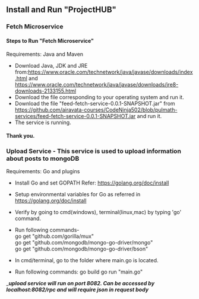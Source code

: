 ## Install and Run "ProjectHUB"

### Fetch Microservice

#### Steps to Run "Fetch Microservice"

Requirements: Java and Maven
 - Download Java, JDK and JRE from:https://www.oracle.com/technetwork/java/javase/downloads/index.html and https://www.oracle.com/technetwork/java/javase/downloads/jre8-downloads-2133155.html
 - Download the file corresponding to your operating system and run it.
 - Download the file "feed-fetch-service-0.0.1-SNAPSHOT.jar" from https://github.com/airavata-courses/CodeNinja502/blob/pulmath-services/feed-fetch-service-0.0.1-SNAPSHOT.jar and run it.
 - The service is running.
 #### Thank you.


### Upload Service - This service is used to upload information about posts to mongoDB

Requirements: Go and plugins

- Install Go and set GOPATH
	Refer: https://golang.org/doc/install
 - Setup environmental variables for Go as referred in https://golang.org/doc/install
 - Verify by going to cmd(windows), terminal(linux,mac) by typing 'go' command.
 - Run following commands- <br />
 go get "github.com/gorilla/mux" <br />
 go get "github.com/mongodb/mongo-go-driver/mongo" <br />
 go get "github.com/mongodb/mongo-go-driver/bson" <br />
 
 - In cmd/terminal, go to the folder where main.go is located.
 - Run following commands:
  go build
  go run "main.go"
  
 ____upload service will run on port 8082. Can be accessed by localhost:8082/rpc and will require json in request body___
